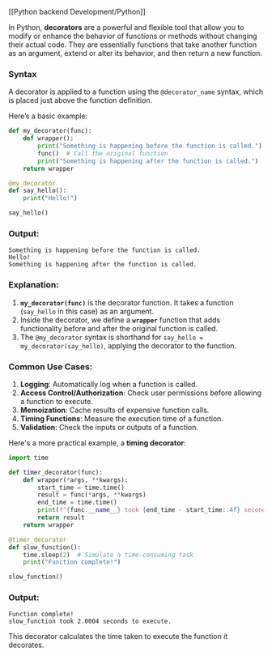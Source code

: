 [[Python backend Development/Python]]

In Python, **decorators** are a powerful and flexible tool that allow you to modify or enhance the behavior of functions or methods without changing their actual code. They are essentially functions that take another function as an argument, extend or alter its behavior, and then return a new function.

### Syntax
A decorator is applied to a function using the `@decorator_name` syntax, which is placed just above the function definition.

Here’s a basic example:

```python
def my_decorator(func):
    def wrapper():
        print("Something is happening before the function is called.")
        func()  # Call the original function
        print("Something is happening after the function is called.")
    return wrapper

@my_decorator
def say_hello():
    print("Hello!")

say_hello()
```

### Output:
```
Something is happening before the function is called.
Hello!
Something is happening after the function is called.
```

### Explanation:
1. **`my_decorator(func)`** is the decorator function. It takes a function (`say_hello` in this case) as an argument.
2. Inside the decorator, we define a **`wrapper`** function that adds functionality before and after the original function is called.
3. The `@my_decorator` syntax is shorthand for `say_hello = my_decorator(say_hello)`, applying the decorator to the function.

### Common Use Cases:
1. **Logging**: Automatically log when a function is called.
2. **Access Control/Authorization**: Check user permissions before allowing a function to execute.
3. **Memoization**: Cache results of expensive function calls.
4. **Timing Functions**: Measure the execution time of a function.
5. **Validation**: Check the inputs or outputs of a function.

Here's a more practical example, a **timing decorator**:

```python
import time

def timer_decorator(func):
    def wrapper(*args, **kwargs):
        start_time = time.time()
        result = func(*args, **kwargs)
        end_time = time.time()
        print(f"{func.__name__} took {end_time - start_time:.4f} seconds to execute.")
        return result
    return wrapper

@timer_decorator
def slow_function():
    time.sleep(2)  # Simulate a time-consuming task
    print("Function complete!")

slow_function()
```

### Output:
```
Function complete!
slow_function took 2.0004 seconds to execute.
```

This decorator calculates the time taken to execute the function it decorates.